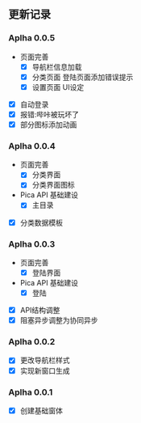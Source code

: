 ## 更新记录 

### Aplha 0.0.5 
- 页面完善  
    - [x] 导航栏信息加载
    - [x] 分类页面 登陆页面添加错误提示 
    - [x] 设置页面 UI设定 
- [x] 自动登录
- [x] 报错:哔咔被玩坏了
- [x] 部分图标添加动画
### Aplha 0.0.4 
- 页面完善  
    - [x] 分类界面 
    - [x] 分类界面图标 
- Pica API 基础建设  
    - [x] 主目录 
- [x] 分类数据模板 
### Aplha 0.0.3 
- 页面完善
    - [x] 登陆界面 
- Pica API 基础建设  
    - [x] 登陆 
- [x] API结构调整 
- [x] 阻塞异步调整为协同异步 

### Aplha 0.0.2 
- [x] 更改导航栏样式   
- [x] 实现新窗口生成 

### Aplha 0.0.1 
- [x] 创建基础窗体   

